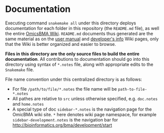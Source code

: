 # Documentation
Executing command `snakemake all` under this directory deploys documentation for each folder in this repository (the `README.md` file), as well the entire [OmicsBMA Wiki](http://bioinformatics.org/bma). `README.md` documents thus generated are the same material as on the [user manual](http://bioinformatics.org/bma/manual/start) and [developer's info](http://bioinformatics.org/bma/development/start) Wiki pages, only that the Wiki is better organized and easier to browse.

**Files in this directory are the only source files to build the entire documentation**. All contributions to documentation should go into this directory using syntax of `*.notes` file, along with appropriate edits to the `Snakemake` file.

File name convention under this centralized directory is as follows:

*  For file `/path/to/file/*.notes` the file name will be `path-to-file-*.notes`
*  All pathes are relative to `src` unless otherwise specified, e.g. `doc.notes` and `home.notes`
*  A special type of doc `sidebar-*.notes` is the navigation page for the OmicBMA wiki site. `*` here denotes wiki page namespace, for example `sidebar-development.notes` is the navigation bar for http://bioinformatics.org/bma/development/start
